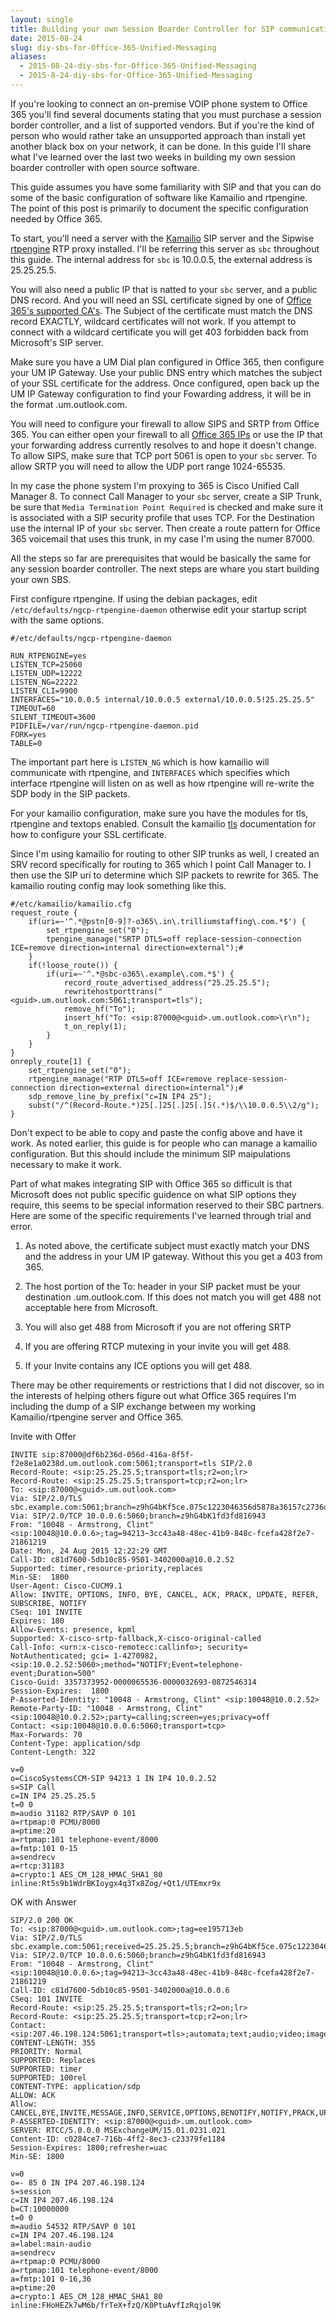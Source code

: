 ```yaml
---
layout: single
title: Building your own Session Boarder Controller for SIP communication with Office 365.
date: 2015-08-24
slug: diy-sbs-for-Office-365-Unified-Messaging
aliases:
  - 2015-08-24-diy-sbs-for-Office-365-Unified-Messaging
  - 2015-8-24-diy-sbs-for-Office-365-Unified-Messaging
---
```


If you're looking to connect an on-premise VOIP phone system to Office 365 you'll find several documents stating that you must purchase a session border controller, and a list of supported vendors. But if you're the kind of person who would rather take an unsupported approach than install yet another black box on your network, it can be done. In this guide I'll share what I've learned over the last two weeks in building my own session boarder controller with open source software.

This guide assumes you have some familiarity with SIP and that you can do some of the basic configuration of software like Kamailio and rtpengine. The point of this post is primarily to document the specific configuration needed by Office 365.

To start, you'll need a server with the [Kamailio](http://www.kamailio.org) SIP server and the Sipwise [rtpengine](https://github.com/sipwise/rtpengine) RTP proxy installed. I'll be referring this server as `sbc` throughout this guide. The internal address for `sbc` is 10.0.0.5, the external address is 25.25.25.5.

You will also need a public IP that is natted to your `sbc` server, and a public DNS record. And you will need an SSL certificate signed by one of [Office 365's supported CA's](https://support.microsoft.com/en-us/kb/929395). The Subject of the certificate must match the DNS record EXACTLY, wildcard certificates will not work. If you attempt to connect with a wildcard certificate you will get 403 forbidden back from Microsoft's SIP server.

Make sure you have a UM Dial plan configured in Office 365, then configure your UM IP Gateway. Use your public DNS entry which matches the subject of your SSL certificate for the address. Once configured, open back up the UM IP Gateway configuration to find your Fowarding address, it will be in the format <guid>.um.outlook.com.

You will need to configure your firewall to allow SIPS and SRTP from Office 365. You can either open your firewall to all [Office 365 IPs](https://support.office.com/en-us/article/Office-365-URLs-and-IP-address-ranges-8548a211-3fe7-47cb-abb1-355ea5aa88a2?ui=en-US&rs=en-US&ad=US) or use the IP that your forwarding address currently resolves to and hope it doesn't change. To allow SIPS, make sure that TCP port 5061 is open to your `sbc` server. To allow SRTP you will need to allow the UDP port range 1024-65535.

In my case the phone system I'm proxying to 365 is Cisco Unified Call Manager 8. To connect Call Manager to your `sbc` server, create a SIP Trunk, be sure that `Media Termination Point Required` is checked and make sure it is associated with a SIP security profile that uses TCP. For the Destination use the internal IP of your `sbc` server. Then create a route pattern for Office 365 voicemail that uses this trunk, in my case I'm using the numer 87000.

All the steps so far are prerequisites that would be basically the same for any session boarder controller. The next steps are whare you start building your own SBS.

First configure rtpengine. If using the debian packages, edit `/etc/defaults/ngcp-rtpengine-daemon` otherwise edit your startup script with the same options.

```
#/etc/defaults/ngcp-rtpengine-daemon

RUN_RTPENGINE=yes
LISTEN_TCP=25060
LISTEN_UDP=12222
LISTEN_NG=22222
LISTEN_CLI=9900
INTERFACES="10.0.0.5 internal/10.0.0.5 external/10.0.0.5!25.25.25.5"
TIMEOUT=60
SILENT_TIMEOUT=3600
PIDFILE=/var/run/ngcp-rtpengine-daemon.pid
FORK=yes
TABLE=0
```

The important part here is `LISTEN_NG` which is how kamailio will communicate with rtpengine, and `INTERFACES` which specifies which interface rtpengine will listen on as well as how rtpengine will re-write the SDP body in the SIP packets.

For your kamailio configuration, make sure you have the modules for tls, rtpengine and textops enabled. Consult the kamailio [tls](http://kamailio.org/docs/modules/3.4.x/modules/tls.html) documentation for how to configure your SSL certificate.

Since I'm using kamailio for routing to other SIP trunks as well, I created an SRV record specifically for routing to 365 which I point Call Manager to. I then use the SIP uri to determine which SIP packets to rewrite for 365. The kamailio routing config may look something like this.

```
#/etc/kamailio/kamailio.cfg
request_route {
    if(uri=~'^.*@pstn[0-9]?-o365\.in\.trilliumstaffing\.com.*$') {
        set_rtpengine_set("0");
        tpengine_manage("SRTP DTLS=off replace-session-connection ICE=remove direction=internal direction=external");#
    }
    if(!loose_route()) {
        if(uri=~'^.*@sbc-o365\.example\.com.*$') {
            record_route_advertised_address("25.25.25.5");
            rewritehostporttrans("<guid>.um.outlook.com:5061;transport=tls");
            remove_hf("To");
            insert_hf("To: <sip:87000@<guid>.um.outlook.com>\r\n");
            t_on_reply(1);
        }
    }
}
onreply_route[1] {
    set_rtpengine_set("0");
    rtpengine_manage("RTP DTLS=off ICE=remove replace-session-connection direction=external direction=internal");#
    sdp_remove_line_by_prefix("c=IN IP4 25");
    subst("/^(Record-Route.*)25[.]25[.]25[.]5(.*)$/\\10.0.0.5\\2/g");
}
```

Don't expect to be able to copy and paste the config above and have it work. As noted earlier, this guide is for people who can manage a kamailio configuration. But this should include the minimum SIP maipulations necessary to make it work.

Part of what makes integrating SIP with Office 365 so difficult is that Microsoft does not public specific guidence on what SIP options they require, this seems to be special information reserved to their SBC partners. Here are some of the specific requirements I've learned through trial and error.

1. As noted above, the certificate subject must exactly match your DNS and the address in your UM IP gateway. Without this you get a 403 from 365.

2. The host portion of the To: header in your SIP packet must be your destination <guid>.um.outlook.com. If this does not match you will get 488 not acceptable here from Microsoft.

3. You will also get 488 from Microsoft if you are not offering SRTP

4. If you are offering RTCP mutexing in your invite you will get 488.

5. If your Invite contains any ICE options you will get 488.

There may be other requirements or restrictions that I did not discover, so in the interests of helping others figure out what Office 365 requires I'm including the dump of a SIP exchange between my working Kamailio/rtpengine server and Office 365.


Invite with Offer

```
INVITE sip:87000@df6b236d-056d-416a-8f5f-f2e8e1a0238d.um.outlook.com:5061;transport=tls SIP/2.0
Record-Route: <sip:25.25.25.5;transport=tls;r2=on;lr>
Record-Route: <sip:25.25.25.5;transport=tcp;r2=on;lr>
To: <sip:87000@<guid>.um.outlook.com>
Via: SIP/2.0/TLS sbc.example.com:5061;branch=z9hG4bKf5ce.075c1223046356d5878a36157c2736d5.0;i=c
Via: SIP/2.0/TCP 10.0.0.6:5060;branch=z9hG4bK1fd3fd816943
From: "10048 - Armstrong, Clint" <sip:10048@10.0.0.6>;tag=94213~3cc43a48-48ec-41b9-848c-fcefa428f2e7-21861219
Date: Mon, 24 Aug 2015 12:22:29 GMT
Call-ID: c81d7600-5db10c85-9501-3402000a@10.0.2.52
Supported: timer,resource-priority,replaces
Min-SE:  1800
User-Agent: Cisco-CUCM9.1
Allow: INVITE, OPTIONS, INFO, BYE, CANCEL, ACK, PRACK, UPDATE, REFER, SUBSCRIBE, NOTIFY
CSeq: 101 INVITE
Expires: 180
Allow-Events: presence, kpml
Supported: X-cisco-srtp-fallback,X-cisco-original-called
Call-Info: <urn:x-cisco-remotecc:callinfo>; security= NotAuthenticated; gci= 1-4270982, <sip:10.0.2.52:5060>;method="NOTIFY;Event=telephone-event;Duration=500"
Cisco-Guid: 3357373952-0000065536-0000032693-0872546314
Session-Expires:  1800
P-Asserted-Identity: "10048 - Armstrong, Clint" <sip:10048@10.0.2.52>
Remote-Party-ID: "10048 - Armstrong, Clint" <sip:10048@10.0.2.52>;party=calling;screen=yes;privacy=off
Contact: <sip:10048@10.0.0.6:5060;transport=tcp>
Max-Forwards: 70
Content-Type: application/sdp
Content-Length: 322

v=0
o=CiscoSystemsCCM-SIP 94213 1 IN IP4 10.0.2.52
s=SIP Call
c=IN IP4 25.25.25.5
t=0 0
m=audio 31182 RTP/SAVP 0 101
a=rtpmap:0 PCMU/8000
a=ptime:20
a=rtpmap:101 telephone-event/8000
a=fmtp:101 0-15
a=sendrecv
a=rtcp:31183
a=crypto:1 AES_CM_128_HMAC_SHA1_80 inline:Rt5s9b1WdrBKIoygx4q3Tx8Zog/+Qt1/UTEmxr9x
```

OK with Answer

```
SIP/2.0 200 OK
To: <sip:87000@<guid>.um.outlook.com>;tag=ee195713eb
Via: SIP/2.0/TLS sbc.example.com:5061;received=25.25.25.5;branch=z9hG4bKf5ce.075c1223046356d5878a36157c2736d5.0;i=c
Via: SIP/2.0/TCP 10.0.0.6:5060;branch=z9hG4bK1fd3fd816943
From: "10048 - Armstrong, Clint" <sip:10048@10.0.0.6>;tag=94213~3cc43a48-48ec-41b9-848c-fcefa428f2e7-21861219
Call-ID: c81d7600-5db10c85-9501-3402000a@10.0.0.6
CSeq: 101 INVITE
Record-Route: <sip:25.25.25.5;transport=tls;r2=on;lr>
Record-Route: <sip:25.25.25.5;transport=tcp;r2=on;lr>
Contact: <sip:207.46.198.124:5061;transport=tls>;automata;text;audio;video;image
CONTENT-LENGTH: 355
PRIORITY: Normal
SUPPORTED: Replaces
SUPPORTED: timer
SUPPORTED: 100rel
CONTENT-TYPE: application/sdp
ALLOW: ACK
Allow: CANCEL,BYE,INVITE,MESSAGE,INFO,SERVICE,OPTIONS,BENOTIFY,NOTIFY,PRACK,UPDATE
P-ASSERTED-IDENTITY: <sip:87000@<guid>.um.outlook.com>
SERVER: RTCC/5.0.0.0 MSExchangeUM/15.01.0231.021
Content-ID: c0284ce7-716b-4ff2-8ec3-c23379fe1184
Session-Expires: 1800;refresher=uac
Min-SE: 1800

v=0
o=- 85 0 IN IP4 207.46.198.124
s=session
c=IN IP4 207.46.198.124
b=CT:10000000
t=0 0
m=audio 54532 RTP/SAVP 0 101
c=IN IP4 207.46.198.124
a=label:main-audio
a=sendrecv
a=rtpmap:0 PCMU/8000
a=rtpmap:101 telephone-event/8000
a=fmtp:101 0-16,36
a=ptime:20
a=crypto:1 AES_CM_128_HMAC_SHA1_80 inline:FHoHEZk7wM6b/frTeX+fzQ/K0PtuAvfIzRqjol9K
```
